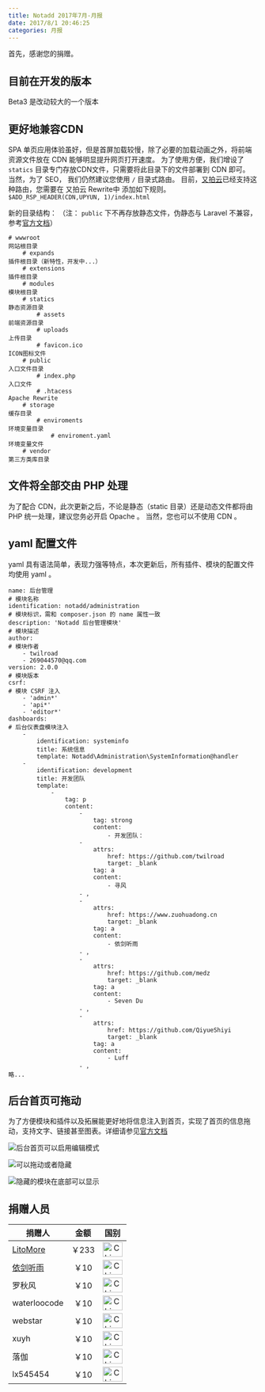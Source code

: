 ```yaml
---
title: Notadd 2017年7月-月报
date: 2017/8/1 20:46:25
categories: 月报
---
```

首先，感谢您的捐赠。

## 目前在开发的版本

Beta3 是改动较大的一个版本

<!--more-->

## 更好地兼容CDN

SPA 单页应用体验虽好，但是首屏加载较慢，除了必要的加载动画之外，将前端资源文件放在 CDN 能够明显提升网页打开速度。
为了使用方便，我们增设了 `statics` 目录专门存放CDN文件，只需要将此目录下的文件部署到 CDN 即可。
当然，为了 SEO， 我们仍然建议您使用 `/` 目录式路由。
目前，[又拍云](https://console.upyun.com/register/?invite=r17EYO3BW)已经支持这种路由，您需要在 又拍云 Rewrite中 添加如下规则。
`$ADD_RSP_HEADER(CDN,UPYUN, 1)/index.html`

新的目录结构： （注： `public` 下不再存放静态文件，伪静态与 Laravel 不兼容，参考[官方文档](https://docs.notadd.com/gettingstarted/#nginx-apache-caddy)）

```
# wwwroot                                                                              网站根目录
    # expands                                                                          插件根目录（新特性，开发中...）
    # extensions                                                                       插件根目录
    # modules                                                                          模块根目录
    # statics                                                                          静态资源目录
        # assets                                                                       前端资源目录
        # uploads                                                                      上传目录
        # favicon.ico                                                                  ICON图标文件
    # public                                                                           入口文件目录
        # index.php                                                                    入口文件
        # .htacess                                                                     Apache Rewrite
    # storage                                                                          缓存目录
        # enviroments                                                                  环境变量目录
            # enviroment.yaml                                                          环境变量文件
    # vendor                                                                           第三方类库目录
```
## 文件将全部交由 PHP 处理

为了配合 CDN，此次更新之后，不论是静态（static 目录）还是动态文件都将由 PHP 统一处理，建议您务必开启 Opache 。
当然，您也可以不使用 CDN 。


## yaml 配置文件

yaml 具有语法简单，表现力强等特点，本次更新后，所有插件、模块的配置文件均使用 yaml 。

```
name: 后台管理                                                                             # 模块名称
identification: notadd/administration                                                     # 模块标识，需和 composer.json 的 name 属性一致
description: 'Notadd 后台管理模块'                                                         # 模块描述
author:                                                                                   # 模块作者
    - twilroad
    - 269044570@qq.com
version: 2.0.0                                                                            # 模块版本
csrf:                                                                                     # 模块 CSRF 注入
    - 'admin*'
    - 'api*'
    - 'editor*'
dashboards:                                                                               # 后台仪表盘模块注入
    -
        identification: systeminfo
        title: 系统信息
        template: Notadd\Administration\SystemInformation@handler
    -
        identification: development
        title: 开发团队
        template:
            -
                tag: p
                content:
                    -
                        tag: strong
                        content:
                            - 开发团队：
                    -
                        attrs:
                            href: https://github.com/twilroad
                            target: _blank
                        tag: a
                        content:
                            - 寻风
                    - ，
                    -
                        attrs:
                            href: https://www.zuohuadong.cn
                            target: _blank
                        tag: a
                        content:
                            - 依剑听雨
                    - ，
                    -
                        attrs:
                            href: https://github.com/medz
                            target: _blank
                        tag: a
                        content:
                            - Seven Du
                    - ，
                    -
                        attrs:
                            href: https://github.com/QiyueShiyi
                            target: _blank
                        tag: a
                        content:
                            - Luff
                    - ，
略...
```

## 后台首页可拖动

为了方便模块和插件以及拓展能更好地将信息注入到首页，实现了首页的信息拖动，支持文字、链接甚至图表。详细请参见[官方文档](https://docs.notadd.com)


![后台首页可以启用编辑模式](/src/img/1.png)


![可以拖动或者隐藏](/src/img/2.png)


![隐藏的模块在底部可以显示](/src/img/3.png)


## 捐赠人员 

捐赠人 | 金额 | 国别
----|:----:|:----:
[LitoMore](https://github.com/LitoMore) | ￥233  | <img src="https://cdn.rawgit.com/hjnilsson/country-flags/master/svg/cn.svg" width = "40" height = "30" alt="China" align=center />
[依剑听雨](htttps://www.zuohuadong.cn) | ￥10  | <img src="https://cdn.rawgit.com/hjnilsson/country-flags/master/svg/cn.svg" width = "40" height = "30" alt="China" align=center />
罗秋风 | ￥10  | <img src="https://cdn.rawgit.com/hjnilsson/country-flags/master/svg/cn.svg" width = "40" height = "30" alt="China" align=center />
waterloocode | ￥10  | <img src="https://cdn.rawgit.com/hjnilsson/country-flags/master/svg/cn.svg" width = "40" height = "30" alt="China" align=center />
webstar | ￥10  | <img src="https://cdn.rawgit.com/hjnilsson/country-flags/master/svg/cn.svg" width = "40" height = "30" alt="China" align=center />
xuyh | ￥10  | <img src="https://cdn.rawgit.com/hjnilsson/country-flags/master/svg/cn.svg" width = "40" height = "30" alt="China" align=center />
落伽 | ￥10  | <img src="https://cdn.rawgit.com/hjnilsson/country-flags/master/svg/cn.svg" width = "40" height = "30" alt="China" align=center />
lx545454 | ￥10  | <img src="https://cdn.rawgit.com/hjnilsson/country-flags/master/svg/cn.svg" width = "40" height = "30" alt="China" align=center />
